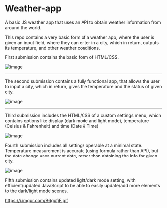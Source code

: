 # Weather-app
A basic JS weather app that uses an API to obtain weather information from around the world.

This repo contains a very basic form of a weather app, where the user is given an input field, where they can enter in a city, which in return, outputs its temperature, and other weather conditions.

First submission contains the basic form of HTML/CSS.

![image](https://user-images.githubusercontent.com/57778785/221482718-38a6c995-fb82-44e7-bad0-2b5ea4007c63.png)

-----------------------

The second submission contains a fully functional app, that allows the user to input a city, which in return, gives the temperature and the status of given city.

![image](https://user-images.githubusercontent.com/57778785/221768245-9deda424-05b6-4863-a377-9a802ff89bbc.png)


-----------------------

Third submission includes the HTML/CSS of a custom settings menu, which contains options like display (dark mode and light mode), temperature (Celsius & Fahrenheit) and time (Date & Time)

![image](https://user-images.githubusercontent.com/57778785/222880614-221c2b3f-6ec7-4dc4-97db-4c542f6a5ada.png)

Fourth submission includes all settings operable at a minimal state. Temperature measurement is accurate (using formula rather than API), but the date change uses current date, rather than obtaining the info for given city.

![image](https://user-images.githubusercontent.com/57778785/223014878-c41cd348-25ef-4b91-b91f-ef4bb10c8c91.png)

Fifth submission contains updated light/dark mode setting, with efficient/updated JavaScript to be able to easily update/add more elements to the dark/light mode scenes.

https://i.imgur.com/B6gxfjF.gif
